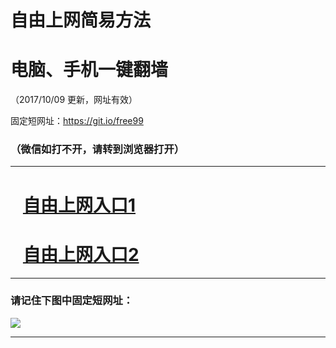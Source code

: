 ﻿# 自由上网简易方法

# 电脑、手机一键翻墙

（2017/10/09 更新，网址有效）

固定短网址：https://git.io/free99

### （微信如打不开，请转到浏览器打开）


***





# &nbsp;&nbsp; <a href="http://ft905317195.fwq-tz-1001.info/fwqtz01.html?t=100900126599 " target="_blank">自由上网入口1</a>
# &nbsp;&nbsp; <a href="http://ft113985984.fwq-tz-1002.info/fwqtz02.html?t=100900120913 " target="_blank">自由上网入口2</a>
***

### 请记住下图中固定短网址：

<img src="https://s3-us-west-2.amazonaws.com/fwq-1001/yjfq-20170905okok.png" /> 


***

